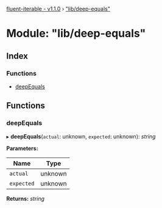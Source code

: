 [fluent-iterable - v1.1.0](../README.md) › ["lib/deep-equals"](_lib_deep_equals_.md)

# Module: "lib/deep-equals"

## Index

### Functions

* [deepEquals](_lib_deep_equals_.md#deepequals)

## Functions

###  deepEquals

▸ **deepEquals**(`actual`: unknown, `expected`: unknown): *string*

**Parameters:**

Name | Type |
------ | ------ |
`actual` | unknown |
`expected` | unknown |

**Returns:** *string*
